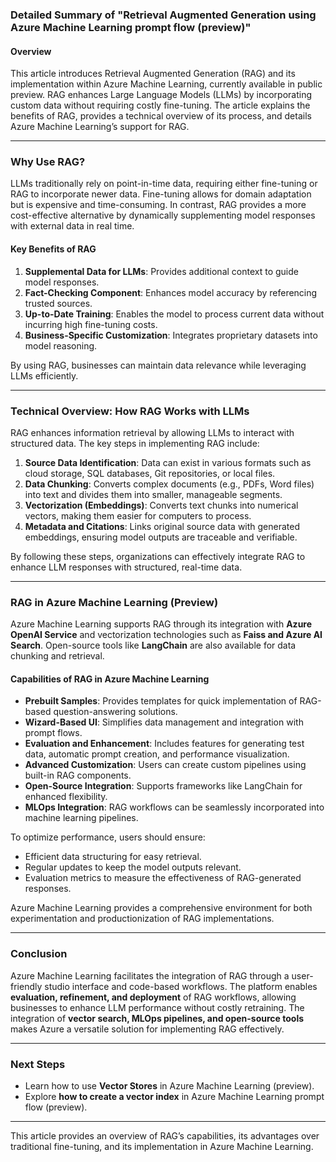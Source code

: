 ### **Detailed Summary of "Retrieval Augmented Generation using Azure Machine Learning prompt flow (preview)"**

#### **Overview**

This article introduces Retrieval Augmented Generation (RAG) and its implementation within Azure Machine Learning, currently available in public preview. RAG enhances Large Language Models (LLMs) by incorporating custom data without requiring costly fine-tuning. The article explains the benefits of RAG, provides a technical overview of its process, and details Azure Machine Learning’s support for RAG.

---

### **Why Use RAG?**

LLMs traditionally rely on point-in-time data, requiring either fine-tuning or RAG to incorporate newer data. Fine-tuning allows for domain adaptation but is expensive and time-consuming. In contrast, RAG provides a more cost-effective alternative by dynamically supplementing model responses with external data in real time.

#### **Key Benefits of RAG**

1. **Supplemental Data for LLMs**: Provides additional context to guide model responses.
2. **Fact-Checking Component**: Enhances model accuracy by referencing trusted sources.
3. **Up-to-Date Training**: Enables the model to process current data without incurring high fine-tuning costs.
4. **Business-Specific Customization**: Integrates proprietary datasets into model reasoning.

By using RAG, businesses can maintain data relevance while leveraging LLMs efficiently.

---

### **Technical Overview: How RAG Works with LLMs**

RAG enhances information retrieval by allowing LLMs to interact with structured data. The key steps in implementing RAG include:

1. **Source Data Identification**: Data can exist in various formats such as cloud storage, SQL databases, Git repositories, or local files.
2. **Data Chunking**: Converts complex documents (e.g., PDFs, Word files) into text and divides them into smaller, manageable segments.
3. **Vectorization (Embeddings)**: Converts text chunks into numerical vectors, making them easier for computers to process.
4. **Metadata and Citations**: Links original source data with generated embeddings, ensuring model outputs are traceable and verifiable.

By following these steps, organizations can effectively integrate RAG to enhance LLM responses with structured, real-time data.

---

### **RAG in Azure Machine Learning (Preview)**

Azure Machine Learning supports RAG through its integration with **Azure OpenAI Service** and vectorization technologies such as **Faiss and Azure AI Search**. Open-source tools like **LangChain** are also available for data chunking and retrieval.

#### **Capabilities of RAG in Azure Machine Learning**

- **Prebuilt Samples**: Provides templates for quick implementation of RAG-based question-answering solutions.
- **Wizard-Based UI**: Simplifies data management and integration with prompt flows.
- **Evaluation and Enhancement**: Includes features for generating test data, automatic prompt creation, and performance visualization.
- **Advanced Customization**: Users can create custom pipelines using built-in RAG components.
- **Open-Source Integration**: Supports frameworks like LangChain for enhanced flexibility.
- **MLOps Integration**: RAG workflows can be seamlessly incorporated into machine learning pipelines.

To optimize performance, users should ensure:

- Efficient data structuring for easy retrieval.
- Regular updates to keep the model outputs relevant.
- Evaluation metrics to measure the effectiveness of RAG-generated responses.

Azure Machine Learning provides a comprehensive environment for both experimentation and productionization of RAG implementations.

---

### **Conclusion**

Azure Machine Learning facilitates the integration of RAG through a user-friendly studio interface and code-based workflows. The platform enables **evaluation, refinement, and deployment** of RAG workflows, allowing businesses to enhance LLM performance without costly retraining. The integration of **vector search, MLOps pipelines, and open-source tools** makes Azure a versatile solution for implementing RAG effectively.

---

### **Next Steps**

- Learn how to use **Vector Stores** in Azure Machine Learning (preview).
- Explore **how to create a vector index** in Azure Machine Learning prompt flow (preview).

---

This article provides an overview of RAG’s capabilities, its advantages over traditional fine-tuning, and its implementation in Azure Machine Learning.
